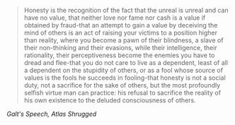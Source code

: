 > Honesty is the recognition of the fact that the unreal is unreal and can have no value, that neither love nor fame nor cash is a value if obtained by fraud-that an attempt to gain a value by deceiving the mind of others is an act of raising your victims to a position higher than reality, where you become a pawn of their blindness, a slave of their non-thinking and their evasions, while their intelligence, their rationality, their perceptiveness become the enemies you have to dread and flee-that you do not care to live as a dependent, least of all a dependent on the stupidity of others, or as a fool whose source of values is the fools he succeeds in fooling-that honesty is not a social duty, not a sacrifice for the sake of others, but the most profoundly selfish virtue man can practice: his refusal to sacrifice the reality of his own existence to the deluded consciousness of others.

*Galt's Speech, Atlas Shrugged*
